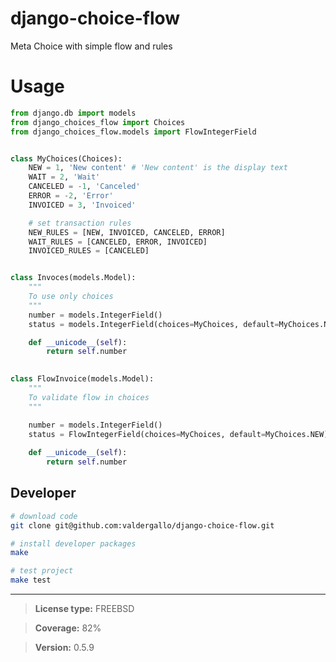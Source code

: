 django-choice-flow
==================

Meta Choice with simple flow and rules


Usage
======

```python
from django.db import models
from django_choices_flow import Choices
from django_choices_flow.models import FlowIntegerField


class MyChoices(Choices):
    NEW = 1, 'New content' # 'New content' is the display text
    WAIT = 2, 'Wait'
    CANCELED = -1, 'Canceled'
    ERROR = -2, 'Error'
    INVOICED = 3, 'Invoiced'

    # set transaction rules
    NEW_RULES = [NEW, INVOICED, CANCELED, ERROR]
    WAIT_RULES = [CANCELED, ERROR, INVOICED]
    INVOICED_RULES = [CANCELED]


class Invoces(models.Model):
	"""
	To use only choices
	"""
    number = models.IntegerField()
    status = models.IntegerField(choices=MyChoices, default=MyChoices.NEW)

    def __unicode__(self):
        return self.number
        

class FlowInvoice(models.Model):
	"""
	To validate flow in choices
	"""

	number = models.IntegerField()
	status = FlowIntegerField(choices=MyChoices, default=MyChoices.NEW)
	
	def __unicode__(self):
        return self.number

```

Developer
---------

```bash
# download code
git clone git@github.com:valdergallo/django-choice-flow.git

# install developer packages
make

# test project
make test
```


------------------------
> **License type:** FREEBSD

> **Coverage:** 82%

> **Version:** 0.5.9
 
